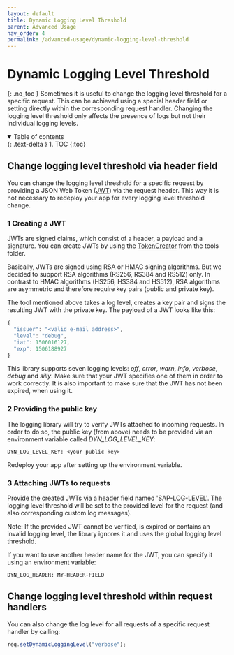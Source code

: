 ```yaml
---
layout: default
title: Dynamic Logging Level Threshold
parent: Advanced Usage
nav_order: 4
permalink: /advanced-usage/dynamic-logging-level-threshold
---
```


# Dynamic Logging Level Threshold
{: .no_toc }
Sometimes it is useful to change the logging level threshold for a specific request. 
This can be achieved using a special header field or setting directly within the corresponding request handler. 
Changing the logging level threshold only affects the presence of logs but not their individual logging levels.

<details open markdown="block">
  <summary>
    Table of contents
  </summary>
  {: .text-delta }
1. TOC
{:toc}
</details>

## Change logging level threshold via header field
You can change the logging level threshold for a specific request by providing a JSON Web Token ([JWT](https://de.wikipedia.org/wiki/JSON_Web_Token)) via the request header. 
This way it is not necessary to redeploy your app for every logging level threshold change.

### 1 Creating a JWT
JWTs are signed claims, which consist of a header, a payload and a signature. 
You can create JWTs by using the [TokenCreator](https://github.com/SAP/cf-nodejs-logging-support/tree/master/tools/token-creator) from the tools folder.

Basically, JWTs are signed using RSA or HMAC signing algorithms. 
But we decided to support RSA algorithms (RS256, RS384 and RS512) only. 
In contrast to HMAC algorithms (HS256, HS384 and HS512), RSA algorithms are asymmetric and therefore require key pairs (public and private key).

The tool mentioned above takes a log level, creates a key pair and signs the resulting JWT with the private key. 
The payload of a JWT looks like this:
```js
{
  "issuer": "<valid e-mail address>",
  "level": "debug",
  "iat": 1506016127,
  "exp": 1506188927
}
```

This library supports seven logging levels: *off*, *error*, *warn*, *info*, *verbose*, *debug* and *silly*. 
Make sure that your JWT specifies one of them in order to work correctly. 
It is also important to make sure that the JWT has not been expired, when using it. 

### 2 Providing the public key
The logging library will try to verify JWTs attached to incoming requests. 
In order to do so, the public key (from above) needs to be provided via an environment variable called *DYN_LOG_LEVEL_KEY*:
```
DYN_LOG_LEVEL_KEY: <your public key>
```

Redeploy your app after setting up the environment variable. 

### 3 Attaching JWTs to requests
Provide the created JWTs via a header field named 'SAP-LOG-LEVEL'. The logging level threshold will be set to the provided level for the request (and also corresponding custom log messages). 

Note: If the provided JWT cannot be verified, is expired or contains an invalid logging level, the library ignores it and uses the global logging level threshold.

If you want to use another header name for the JWT, you can specify it using an environment variable:
```
DYN_LOG_HEADER: MY-HEADER-FIELD
```

## Change logging level threshold within request handlers
You can also change the log level for all requests of a specific request handler by calling:
```js
req.setDynamicLoggingLevel("verbose");
```
